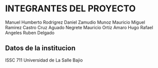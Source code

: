 # INTEGRANTES DEL PROYECTO

Manuel Humberto Rodrigrez
Daniel Zamudio Munoz
Mauricio Miguel Ramirez Castro
Cruz Aguado Negrete
Mauricio Ortiz Amaro
Hugo Rafael Angeles
Ruben Delgado

## Datos de la institucion

ISSC
711
Universidad de La Salle Bajio